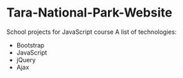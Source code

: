 # Tara-National-Park-Website
School projects for JavaScript course
A list of technologies:
- Bootstrap
- JavaScript
- jQuery
- Ajax
